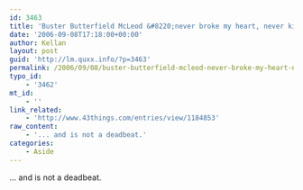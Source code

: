 ```yaml
---
id: 3463
title: 'Buster Butterfield McLeod &#8220;never broke my heart, never kicked a puppy, never neglected his friends&#8221;&#8230;'
date: '2006-09-08T17:18:00+00:00'
author: Kellan
layout: post
guid: 'http://lm.quxx.info/?p=3463'
permalink: /2006/09/08/buster-butterfield-mcleod-never-broke-my-heart-never-kicked-a-puppy-never-neglected-his-friends/
typo_id:
    - '3462'
mt_id:
    - ''
link_related:
    - 'http://www.43things.com/entries/view/1184853'
raw_content:
    - '... and is not a deadbeat.'
categories:
    - Aside
---
```


… and is not a deadbeat.